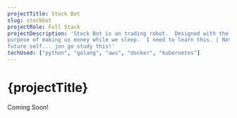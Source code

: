```yaml
---
projectTitle: Stock Bot
slug: stockbot
projectRole: Full Stack
projectDescription: 'Stock Bot is an trading robot.  Designed with the sole
purpose of making us money while we sleep.  I need to learn this. | Note to
future self... jon go study this!'
techUsed: ["python", "golang", "aws", "docker", "kubernetes"]
---
```


<script>
  import PrevNextProject from '$components/PrevNextProject/PrevNextProject.svelte'
</script>

# {projectTitle}

Coming Soon!

<PrevNextProject />
